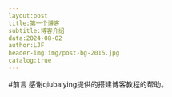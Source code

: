 ```yaml
---
layout:post
title:第一个博客
subtitle:博客介绍
data:2024-08-02
author:LJF
header-img:img/post-bg-2015.jpg
catalog:true
---
```


#前言
感谢qiubaiying提供的搭建博客教程的帮助。
